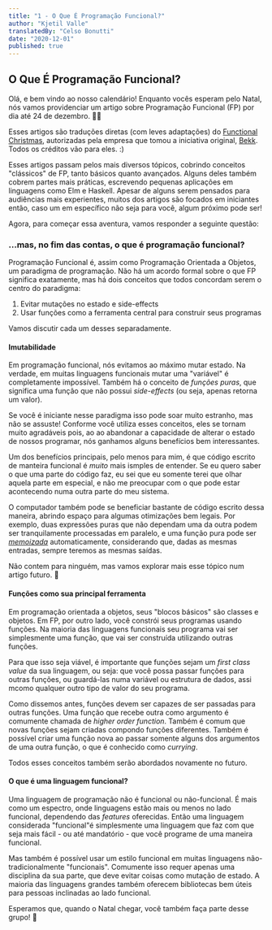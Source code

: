 ```yaml
---
title: "1 - O Que É Programação Funcional?"
author: "Kjetil Valle"
translatedBy: "Celso Bonutti"
date: "2020-12-01"
published: true
---
```


## O Que É Programação Funcional?

Olá, e bem vindo ao nosso calendário! Enquanto vocês esperam pelo Natal, nós vamos providenciar um artigo
sobre Programação Funcional (FP) por dia até 24 de dezembro. 🎅🤶

Esses artigos são traduções diretas (com leves adaptações) do [Functional Christmas](https://functional.christmas/), autorizadas pela empresa que tomou a iniciativa original, [Bekk](https://bekk.no/). Todos os créditos vão para eles. :)

Esses artigos passam pelos mais diversos tópicos, cobrindo conceitos "clássicos" de FP, tanto básicos quanto avançados. Alguns deles também cobrem partes mais práticas, escrevendo pequenas aplicações em linguagens como Elm e Haskell. Apesar de alguns serem pensados para audiências mais experientes, muitos dos artigos são focados em iniciantes então, caso um em específico não seja para você, algum próximo pode ser!

Agora, para começar essa aventura, vamos responder a seguinte questão:

### ...mas, no fim das contas, o que é programação funcional?

Programação Funcional é, assim como Programação Orientada a Objetos, um paradigma de programação. Não há um acordo formal sobre o que FP significa exatamente, mas há dois conceitos que todos concordam serem o centro do paradigma:

1. Evitar mutações no estado e side-effects
2. Usar funções como a ferramenta central para construir seus programas

Vamos discutir cada um desses separadamente.

#### Imutabilidade

Em programação funcional, nós evitamos ao máximo mutar estado. Na verdade, em muitas linguagens funcionais mutar uma "variável" é completamente impossível. Também há o conceito de _funções puras_, que significa uma função que não possui _side-effects_ (ou seja, apenas retorna um valor).

Se você é iniciante nesse paradigma isso pode soar muito estranho, mas não se assuste! Conforme você utiliza esses conceitos, eles se tornam muito agradáveis pois, ao ao abandonar a capacidade de alterar o estado de nossos programar, nós ganhamos alguns benefícios bem interessantes.

Um dos benefícios principais, pelo menos para mim, é que código escrito de manteira funcional é _muito_ mais ismples de entender. Se eu quero saber o que uma parte do código faz, eu sei que eu somente terei que olhar aquela parte em especial, e não me preocupar com o que pode estar acontecendo numa outra parte do meu sistema.

O computador também pode se beneficiar bastante de código escrito dessa maneira, abrindo espaço para algumas otimizações bem legais. Por exemplo, duas expressões puras que não dependam uma da outra podem ser tranquilamente processadas em paralelo, e uma função pura pode ser [_memoizada_](https://en.wikipedia.org/wiki/Memoization) automaticamente, considerando que, dadas as mesmas entradas, sempre teremos as mesmas saídas.

Não contem para ninguém, mas vamos explorar mais esse tópico num artigo futuro. 🙊

#### Funções como sua principal ferramenta

Em programação orientada a objetos, seus "blocos básicos" são classes e objetos. Em FP, por outro lado, você constrói seus programas usando funções. Na maioria das linguagens funcionais seu programa vai ser simplesmente uma função, que vai ser construída utilizando outras funções.

Para que isso seja viável, é importante que funções sejam um _first class value_ da sua linguagem, ou seja:
que você possa passar funções para outras funções, ou guardá-las numa variável ou estrutura de dados, assi mcomo qualquer outro tipo de valor do seu programa.

Como dissemos antes, funções devem ser capazes de ser passadas para outras funções. Uma função que recebe outra como argumento é comumente chamada de _higher order function_. Também é comum que novas funções sejam criadas compondo funções diferentes. Também é possível criar uma função nova ao passar somente alguns dos argumentos de uma outra função, o que é conhecido como _currying_.

Todos esses conceitos também serão abordados novamente no futuro.

#### O que é uma linguagem funcional?

Uma linguagem de programação não é funcional ou não-funcional. É mais como um espectro, onde linguagens estão mais ou menos no lado funcional, dependendo das _features_ oferecidas. Então uma linguagem considerada "funcional"é simplesmente uma linguagem que faz com que seja mais fácil - ou até mandatório - que você programe de uma maneira funcional.

Mas também é possível usar um estilo funcional em muitas linguagens não-tradicionalmente "funcionais". Comumente isso requer apenas uma disciplina da sua parte, que deve evitar coisas como mutação de estado. A maioria das linguagens grandes também oferecem bibliotecas bem úteis para pessoas inclinadas ao lado funcional.

Esperamos que, quando o Natal chegar, você também faça parte desse grupo! 🥳
